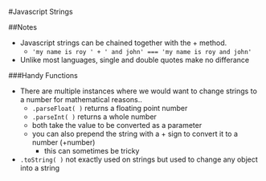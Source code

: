 #Javascript Strings

##Notes

* Javascript strings can be chained together with the + method.
  * `'my name is roy ' + ' and john' === 'my name is roy and john'`
* Unlike most languages, single and double quotes make no differance

###Handy Functions

* There are multiple instances where we would want to change strings to a number for mathematical reasons..
  * `.parseFloat( )` returns a floating point number
  * `.parseInt( )` returns a whole number
  * both take the value to be converted as a parameter
  * you can also prepend the string with a + sign to convert it to a number (+number)
    * this can sometimes be tricky
* `.toString( )` not exactly used on strings but used to change any object into a string
